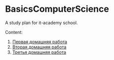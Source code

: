 # BasicsComputerScience
A study plan for it-academy school.

Content:

1. [Первая домашняя работа](./hw_first_lesson/README.md)
2. [Вторая домашняя работа](./second_lesson/hw_questions.md)
2. [Третья домашняя работа](./third_lesson/hw_practice.py)
